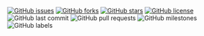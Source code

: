 [![GitHub issues](https://img.shields.io/github/issues/Mogakamo/dynamic-web-starter)](https://github.com/Mogakamo/dynamic-web-starter/issues)
[![GitHub forks](https://img.shields.io/github/forks/Mogakamo/dynamic-web-starter)](https://github.com/Mogakamo/dynamic-web-starter/network)
[![GitHub stars](https://img.shields.io/github/stars/Mogakamo/dynamic-web-starter)](https://github.com/Mogakamo/dynamic-web-starter/stargazers)
[![GitHub license](https://img.shields.io/github/license/Mogakamo/dynamic-web-starter)](https://github.com/Mogakamo/dynamic-web-starter)
![GitHub last commit](https://img.shields.io/github/last-commit/mogakamo/dynamic-web-starter)
![GitHub pull requests](https://img.shields.io/github/issues-pr/mogakamo/dynamic-web-starter)
![GitHub milestones](https://img.shields.io/github/milestones/open/mogakamo/dynamic-web-starter)
![GitHub labels](https://img.shields.io/github/labels/mogakamo/dynamic-web-starter/starter-template)
